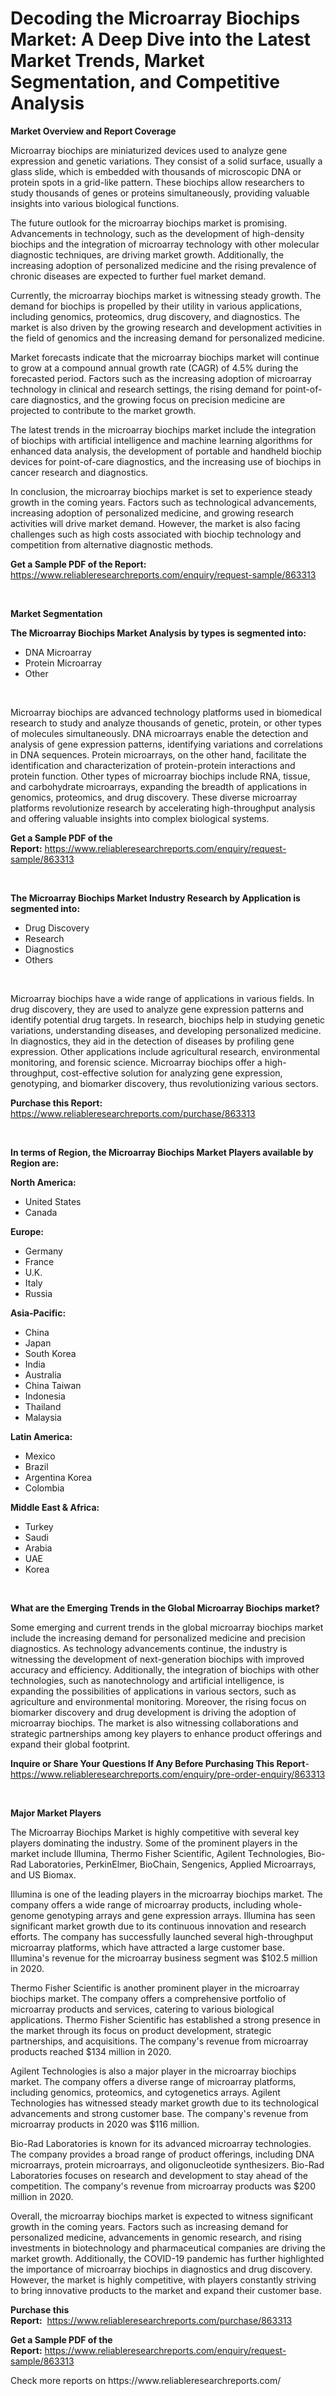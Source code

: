<p><h1>Decoding the Microarray Biochips Market: A Deep Dive into the Latest Market Trends, Market Segmentation, and Competitive Analysis</h1></p><p><strong>Market Overview and Report Coverage</strong></p>
<p><p>Microarray biochips are miniaturized devices used to analyze gene expression and genetic variations. They consist of a solid surface, usually a glass slide, which is embedded with thousands of microscopic DNA or protein spots in a grid-like pattern. These biochips allow researchers to study thousands of genes or proteins simultaneously, providing valuable insights into various biological functions.</p><p>The future outlook for the microarray biochips market is promising. Advancements in technology, such as the development of high-density biochips and the integration of microarray technology with other molecular diagnostic techniques, are driving market growth. Additionally, the increasing adoption of personalized medicine and the rising prevalence of chronic diseases are expected to further fuel market demand.</p><p>Currently, the microarray biochips market is witnessing steady growth. The demand for biochips is propelled by their utility in various applications, including genomics, proteomics, drug discovery, and diagnostics. The market is also driven by the growing research and development activities in the field of genomics and the increasing demand for personalized medicine.</p><p>Market forecasts indicate that the microarray biochips market will continue to grow at a compound annual growth rate (CAGR) of 4.5% during the forecasted period. Factors such as the increasing adoption of microarray technology in clinical and research settings, the rising demand for point-of-care diagnostics, and the growing focus on precision medicine are projected to contribute to the market growth.</p><p>The latest trends in the microarray biochips market include the integration of biochips with artificial intelligence and machine learning algorithms for enhanced data analysis, the development of portable and handheld biochip devices for point-of-care diagnostics, and the increasing use of biochips in cancer research and diagnostics.</p><p>In conclusion, the microarray biochips market is set to experience steady growth in the coming years. Factors such as technological advancements, increasing adoption of personalized medicine, and growing research activities will drive market demand. However, the market is also facing challenges such as high costs associated with biochip technology and competition from alternative diagnostic methods.</p></p>
<p><strong>Get a Sample PDF of the Report:</strong> <a href="https://www.reliableresearchreports.com/enquiry/request-sample/863313">https://www.reliableresearchreports.com/enquiry/request-sample/863313</a></p>
<p>&nbsp;</p>
<p><strong>Market Segmentation</strong></p>
<p><strong>The Microarray Biochips Market Analysis by types is segmented into:</strong></p>
<p><ul><li>DNA Microarray</li><li>Protein Microarray</li><li>Other</li></ul></p>
<p>&nbsp;</p>
<p><p>Microarray biochips are advanced technology platforms used in biomedical research to study and analyze thousands of genetic, protein, or other types of molecules simultaneously. DNA microarrays enable the detection and analysis of gene expression patterns, identifying variations and correlations in DNA sequences. Protein microarrays, on the other hand, facilitate the identification and characterization of protein-protein interactions and protein function. Other types of microarray biochips include RNA, tissue, and carbohydrate microarrays, expanding the breadth of applications in genomics, proteomics, and drug discovery. These diverse microarray platforms revolutionize research by accelerating high-throughput analysis and offering valuable insights into complex biological systems.</p></p>
<p><strong>Get a Sample PDF of the Report:</strong>&nbsp;<a href="https://www.reliableresearchreports.com/enquiry/request-sample/863313">https://www.reliableresearchreports.com/enquiry/request-sample/863313</a></p>
<p>&nbsp;</p>
<p><strong>The Microarray Biochips Market Industry Research by Application is segmented into:</strong></p>
<p><ul><li>Drug Discovery</li><li>Research</li><li>Diagnostics</li><li>Others</li></ul></p>
<p>&nbsp;</p>
<p><p>Microarray biochips have a wide range of applications in various fields. In drug discovery, they are used to analyze gene expression patterns and identify potential drug targets. In research, biochips help in studying genetic variations, understanding diseases, and developing personalized medicine. In diagnostics, they aid in the detection of diseases by profiling gene expression. Other applications include agricultural research, environmental monitoring, and forensic science. Microarray biochips offer a high-throughput, cost-effective solution for analyzing gene expression, genotyping, and biomarker discovery, thus revolutionizing various sectors.</p></p>
<p><strong>Purchase this Report:</strong>&nbsp; <a href="https://www.reliableresearchreports.com/purchase/863313">https://www.reliableresearchreports.com/purchase/863313</a></p>
<p>&nbsp;</p>
<p><strong>In terms of Region, the Microarray Biochips Market Players available by Region are:</strong></p>
<p>
    <p> <strong> North America: </strong>
        <ul>
            <li>United States</li>
            <li>Canada</li>
        </ul>
        </p> 
    <p> <strong> Europe: </strong>
        <ul>
            <li>Germany</li>
            <li>France</li>
            <li>U.K.</li>
            <li>Italy</li>
            <li>Russia</li>
        </ul>
        </p> 
    <p> <strong> Asia-Pacific: </strong>
        <ul>
            <li>China</li>
            <li>Japan</li>
            <li>South Korea</li>
            <li>India</li>
            <li>Australia</li>
            <li>China Taiwan</li>
            <li>Indonesia</li>
            <li>Thailand</li>
            <li>Malaysia</li>
        </ul>
        </p> 
    <p> <strong> Latin America: </strong>
        <ul>
            <li>Mexico</li>
            <li>Brazil</li>
            <li>Argentina Korea</li>
            <li>Colombia</li>
        </ul>
        </p> 
    <p> <strong> Middle East & Africa: </strong>
        <ul>
            <li>Turkey</li>
            <li>Saudi</li>
            <li>Arabia</li>
            <li>UAE</li>
            <li>Korea</li>
        </ul>
    </p>
    </p>
<p>&nbsp;</p>
<p><strong>What are the Emerging Trends in the Global Microarray Biochips market?</strong></p>
<p><p>Some emerging and current trends in the global microarray biochips market include the increasing demand for personalized medicine and precision diagnostics. As technology advancements continue, the industry is witnessing the development of next-generation biochips with improved accuracy and efficiency. Additionally, the integration of biochips with other technologies, such as nanotechnology and artificial intelligence, is expanding the possibilities of applications in various sectors, such as agriculture and environmental monitoring. Moreover, the rising focus on biomarker discovery and drug development is driving the adoption of microarray biochips. The market is also witnessing collaborations and strategic partnerships among key players to enhance product offerings and expand their global footprint.</p></p>
<p><strong>Inquire or Share Your Questions If Any Before Purchasing This Report</strong>- <a href="https://www.reliableresearchreports.com/enquiry/pre-order-enquiry/863313">https://www.reliableresearchreports.com/enquiry/pre-order-enquiry/863313</a></p>
<p>&nbsp;</p>
<p><strong>Major Market Players</strong></p>
<p><p>The Microarray Biochips Market is highly competitive with several key players dominating the industry. Some of the prominent players in the market include Illumina, Thermo Fisher Scientific, Agilent Technologies, Bio-Rad Laboratories, PerkinElmer, BioChain, Sengenics, Applied Microarrays, and US Biomax.</p><p>Illumina is one of the leading players in the microarray biochips market. The company offers a wide range of microarray products, including whole-genome genotyping arrays and gene expression arrays. Illumina has seen significant market growth due to its continuous innovation and research efforts. The company has successfully launched several high-throughput microarray platforms, which have attracted a large customer base. Illumina's revenue for the microarray business segment was $102.5 million in 2020.</p><p>Thermo Fisher Scientific is another prominent player in the microarray biochips market. The company offers a comprehensive portfolio of microarray products and services, catering to various biological applications. Thermo Fisher Scientific has established a strong presence in the market through its focus on product development, strategic partnerships, and acquisitions. The company's revenue from microarray products reached $134 million in 2020.</p><p>Agilent Technologies is also a major player in the microarray biochips market. The company offers a diverse range of microarray platforms, including genomics, proteomics, and cytogenetics arrays. Agilent Technologies has witnessed steady market growth due to its technological advancements and strong customer base. The company's revenue from microarray products in 2020 was $116 million.</p><p>Bio-Rad Laboratories is known for its advanced microarray technologies. The company provides a broad range of product offerings, including DNA microarrays, protein microarrays, and oligonucleotide synthesizers. Bio-Rad Laboratories focuses on research and development to stay ahead of the competition. The company's revenue from microarray products was $200 million in 2020.</p><p>Overall, the microarray biochips market is expected to witness significant growth in the coming years. Factors such as increasing demand for personalized medicine, advancements in genomic research, and rising investments in biotechnology and pharmaceutical companies are driving the market growth. Additionally, the COVID-19 pandemic has further highlighted the importance of microarray biochips in diagnostics and drug discovery. However, the market is highly competitive, with players constantly striving to bring innovative products to the market and expand their customer base.</p></p>
<p><strong>Purchase this Report:</strong>&nbsp;&nbsp;<a href="https://www.reliableresearchreports.com/purchase/863313">https://www.reliableresearchreports.com/purchase/863313</a></p>
<p></p>
<p><strong>Get a Sample PDF of the Report:</strong>&nbsp;<a href="https://www.reliableresearchreports.com/enquiry/request-sample/863313">https://www.reliableresearchreports.com/enquiry/request-sample/863313</a></p>
<p>Check more reports on https://www.reliableresearchreports.com/</p>